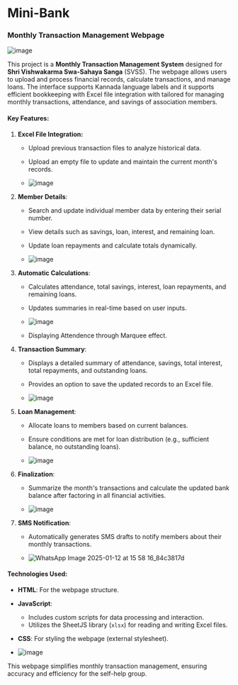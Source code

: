 # Mini-Bank
### Monthly Transaction Management Webpage

![image](https://github.com/user-attachments/assets/a5407903-d42d-4273-b33b-6c58ce07df5f)


This project is a **Monthly Transaction Management System** designed for **Shri Vishwakarma Swa-Sahaya Sanga** (SVSS). The webpage allows users to upload and process financial records, calculate transactions, and manage loans. The interface supports Kannada language labels and it supports efficient bookkeeping with Excel file integration with tailored for managing monthly transactions, attendance, and savings of association members.

#### Key Features:
1. **Excel File Integration:**
   - Upload previous transaction files to analyze historical data.
   - Upload an empty file to update and maintain the current month's records.
  
   - ![image](https://github.com/user-attachments/assets/bff212b2-8218-4650-9081-c33c72f29d06)


2. **Member Details**:
   - Search and update individual member data by entering their serial number.
   - View details such as savings, loan, interest, and remaining loan.
   - Update loan repayments and calculate totals dynamically.
  
   - ![image](https://github.com/user-attachments/assets/92efbf05-004a-43cb-80c4-94a065208a09)


3. **Automatic Calculations**:
    - Calculates attendance, total savings, interest, loan repayments, and remaining loans.
    - Updates summaries in real-time based on user inputs.
  
    - ![image](https://github.com/user-attachments/assets/dbbfeff3-9cc4-417e-89bd-b2a94544213e)
    - Displaying Attendence through Marquee effect. 


4. **Transaction Summary**:
   - Displays a detailed summary of attendance, savings, total interest, total repayments, and outstanding loans.
   - Provides an option to save the updated records to an Excel file.
  
   - ![image](https://github.com/user-attachments/assets/1b22a40e-60ed-4ad8-b378-1d9530376cae)


5. **Loan Management**:
   - Allocate loans to members based on current balances.
   - Ensure conditions are met for loan distribution (e.g., sufficient balance, no outstanding loans).
  
   - ![image](https://github.com/user-attachments/assets/167e510a-9441-494a-90de-4f8b98f71345)


6. **Finalization**:
   - Summarize the month's transactions and calculate the updated bank balance after factoring in all financial activities.
  
   - ![image](https://github.com/user-attachments/assets/efbcbaf7-86c8-4aad-886b-5a776b9e0f5f)


7. **SMS Notification**:
   - Automatically generates SMS drafts to notify members about their monthly transactions.
  
   - ![WhatsApp Image 2025-01-12 at 15 58 16_84c3817d](https://github.com/user-attachments/assets/d7d0a98d-4928-49ac-8380-ed51784b1fd9)


#### Technologies Used:
- **HTML**: For the webpage structure.
- **JavaScript**:
  - Includes custom scripts for data processing and interaction.
  - Utilizes the SheetJS library (`xlsx`) for reading and writing Excel files.
- **CSS**: For styling the webpage (external stylesheet).

- ![image](https://github.com/user-attachments/assets/5aacd29f-fd63-4a29-9970-04a820536b1e)


This webpage simplifies monthly transaction management, ensuring accuracy and efficiency for the self-help group.
